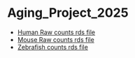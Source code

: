# Aging_Project_2025

- [Human Raw counts rds file](https://drive.google.com/drive/folders/1TgicBR7ZCWLxKoAv7lq_BVqWSk3dheW3?usp=drive_link)
- [Mouse Raw counts rds file](https://drive.google.com/drive/folders/YOUR_MOUSE_FOLDER_ID)
- [Zebrafish counts rds file](https://drive.google.com/drive/folders/YOUR_ZEBRAFISH_FOLDER_ID)

